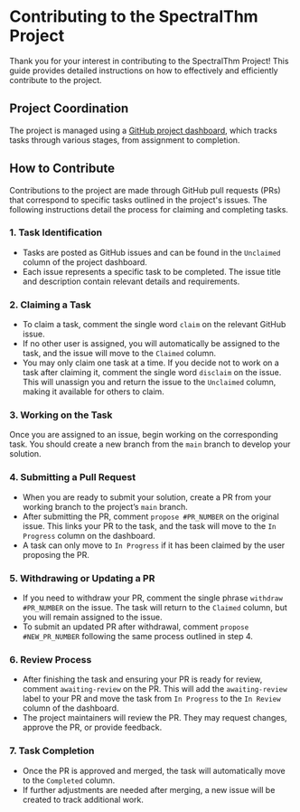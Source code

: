 # Contributing to the SpectralThm Project

Thank you for your interest in contributing to the SpectralThm Project!
This guide provides detailed instructions on how to effectively and efficiently contribute to the project.

## Project Coordination

The project is managed using a [GitHub project dashboard](https://github.com/users/oliver-butterley/projects/3), which tracks tasks through various stages, from assignment to completion.

## How to Contribute

Contributions to the project are made through GitHub pull requests (PRs) that correspond to specific tasks outlined in the project's issues.
The following instructions detail the process for claiming and completing tasks.

### 1. Task Identification

- Tasks are posted as GitHub issues and can be found in the `Unclaimed` column of the project dashboard.
- Each issue represents a specific task to be completed. The issue title and description contain relevant details and requirements.

### 2. Claiming a Task

- To claim a task, comment the single word `claim` on the relevant GitHub issue.
- If no other user is assigned, you will automatically be assigned to the task, and the issue will move to the `Claimed` column.
- You may only claim one task at a time. If you decide not to work on a task after claiming it, comment the single word `disclaim` on the issue. This will unassign you and return the issue to the `Unclaimed` column, making it available for others to claim.

### 3. Working on the Task

Once you are assigned to an issue, begin working on the corresponding task. You should create a new branch from the `main` branch to develop your solution.

### 4. Submitting a Pull Request

- When you are ready to submit your solution, create a PR from your working branch to the project’s `main` branch.
- After submitting the PR, comment `propose #PR_NUMBER` on the original issue. This links your PR to the task, and the task will move to the `In Progress` column on the dashboard.
- A task can only move to `In Progress` if it has been claimed by the user proposing the PR.

### 5. Withdrawing or Updating a PR

- If you need to withdraw your PR, comment the single phrase `withdraw #PR_NUMBER` on the issue. The task will return to the `Claimed` column, but you will remain assigned to the issue.
- To submit an updated PR after withdrawal, comment `propose #NEW_PR_NUMBER` following the same process outlined in step 4.

### 6. Review Process

- After finishing the task and ensuring your PR is ready for review, comment `awaiting-review` on the PR. This will add the `awaiting-review` label to your PR and move the task from `In Progress` to the `In Review` column of the dashboard.
- The project maintainers will review the PR. They may request changes, approve the PR, or provide feedback.

### 7. Task Completion

- Once the PR is approved and merged, the task will automatically move to the `Completed` column.
- If further adjustments are needed after merging, a new issue will be created to track additional work.
